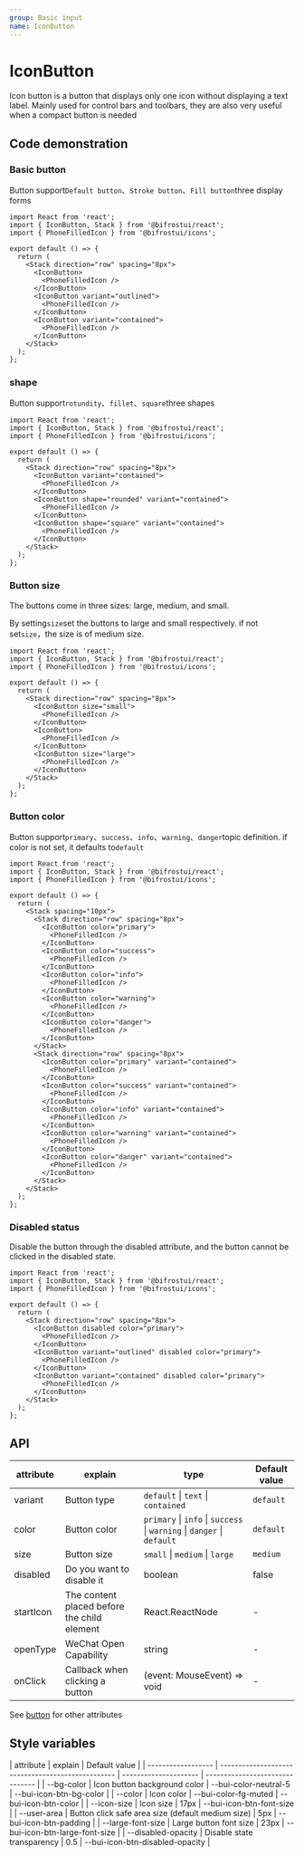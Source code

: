 ```yaml
---
group: Basic input
name: IconButton
---
```


# IconButton

Icon button is a button that displays only one icon without displaying a text label. Mainly used for control bars and toolbars, they are also very useful when a compact button is needed

## Code demonstration

### Basic button

Button support`Default button`、`Stroke button`、`Fill button`three display forms

```tsx
import React from 'react';
import { IconButton, Stack } from '@bifrostui/react';
import { PhoneFilledIcon } from '@bifrostui/icons';

export default () => {
  return (
    <Stack direction="row" spacing="8px">
      <IconButton>
        <PhoneFilledIcon />
      </IconButton>
      <IconButton variant="outlined">
        <PhoneFilledIcon />
      </IconButton>
      <IconButton variant="contained">
        <PhoneFilledIcon />
      </IconButton>
    </Stack>
  );
};
```

### shape

Button support`rotundity`、`fillet`、`square`three shapes

```tsx
import React from 'react';
import { IconButton, Stack } from '@bifrostui/react';
import { PhoneFilledIcon } from '@bifrostui/icons';

export default () => {
  return (
    <Stack direction="row" spacing="8px">
      <IconButton variant="contained">
        <PhoneFilledIcon />
      </IconButton>
      <IconButton shape="rounded" variant="contained">
        <PhoneFilledIcon />
      </IconButton>
      <IconButton shape="square" variant="contained">
        <PhoneFilledIcon />
      </IconButton>
    </Stack>
  );
};
```

### Button size

The buttons come in three sizes: large, medium, and small.

By setting`size`set the buttons to large and small respectively. if not set`size`，the size is of medium size.

```tsx
import React from 'react';
import { IconButton, Stack } from '@bifrostui/react';
import { PhoneFilledIcon } from '@bifrostui/icons';

export default () => {
  return (
    <Stack direction="row" spacing="8px">
      <IconButton size="small">
        <PhoneFilledIcon />
      </IconButton>
      <IconButton>
        <PhoneFilledIcon />
      </IconButton>
      <IconButton size="large">
        <PhoneFilledIcon />
      </IconButton>
    </Stack>
  );
};
```

### Button color

Button support`primary`、`success`、`info`、`warning`、`danger`topic definition. if color is not set, it defaults to`default`

```tsx
import React from 'react';
import { IconButton, Stack } from '@bifrostui/react';
import { PhoneFilledIcon } from '@bifrostui/icons';

export default () => {
  return (
    <Stack spacing="10px">
      <Stack direction="row" spacing="8px">
        <IconButton color="primary">
          <PhoneFilledIcon />
        </IconButton>
        <IconButton color="success">
          <PhoneFilledIcon />
        </IconButton>
        <IconButton color="info">
          <PhoneFilledIcon />
        </IconButton>
        <IconButton color="warning">
          <PhoneFilledIcon />
        </IconButton>
        <IconButton color="danger">
          <PhoneFilledIcon />
        </IconButton>
      </Stack>
      <Stack direction="row" spacing="8px">
        <IconButton color="primary" variant="contained">
          <PhoneFilledIcon />
        </IconButton>
        <IconButton color="success" variant="contained">
          <PhoneFilledIcon />
        </IconButton>
        <IconButton color="info" variant="contained">
          <PhoneFilledIcon />
        </IconButton>
        <IconButton color="warning" variant="contained">
          <PhoneFilledIcon />
        </IconButton>
        <IconButton color="danger" variant="contained">
          <PhoneFilledIcon />
        </IconButton>
      </Stack>
    </Stack>
  );
};
```

### Disabled status

Disable the button through the disabled attribute, and the button cannot be clicked in the disabled state.

```tsx
import React from 'react';
import { IconButton, Stack } from '@bifrostui/react';
import { PhoneFilledIcon } from '@bifrostui/icons';

export default () => {
  return (
    <Stack direction="row" spacing="8px">
      <IconButton disabled color="primary">
        <PhoneFilledIcon />
      </IconButton>
      <IconButton variant="outlined" disabled color="primary">
        <PhoneFilledIcon />
      </IconButton>
      <IconButton variant="contained" disabled color="primary">
        <PhoneFilledIcon />
      </IconButton>
    </Stack>
  );
};
```

## API

| attribute | explain                                     | type                                                                   | Default value |
| --------- | ------------------------------------------- | ---------------------------------------------------------------------- | ------------- |
| variant   | Button type                                 | `default` \| `text` \| `contained`                                     | `default`     |
| color     | Button color                                | `primary` \| `info` \| `success` \| `warning` \| `danger` \| `default` | `default`     |
| size      | Button size                                 | `small` \| `medium` \| `large`                                         | `medium`      |
| disabled  | Do you want to disable it                   | boolean                                                                | false         |
| startIcon | The content placed before the child element | React.ReactNode                                                        | -             |
| openType  | WeChat Open Capability                      | string                                                                 | -             |
| onClick   | Callback when clicking a button             | (event: MouseEvent) => void                                            | -             |

See [button](https://developer.mozilla.org/en-US/docs/Web/HTML/Element/button#attributes) for other attributes

## Style variables

| attribute          | explain                                           | Default value         |
| ------------------ | ------------------------------------------------- | --------------------- | ------------------------------- |
| --bg-color         | Icon button background color                      | --bui-color-neutral-5 | --bui-icon-btn-bg-color         |
| --color            | Icon color                                        | --bui-color-fg-muted  | --bui-icon-btn-color            |
| --icon-size        | Icon size                                         | 17px                  | --bui-icon-btn-font-size        |
| --user-area        | Button click safe area size (default medium size) | 5px                   | --bui-icon-btn-padding          |
| --large-font-size  | Large button font size                            | 23px                  | --bui-icon-btn-large-font-size  |
| --disabled-opacity | Disable state transparency                        | 0.5                   | --bui-icon-btn-disabled-opacity |
